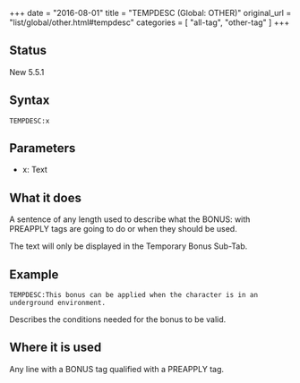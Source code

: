 +++
date = "2016-08-01"
title = "TEMPDESC (Global: OTHER)"
original_url = "list/global/other.html#tempdesc"
categories = [ "all-tag", "other-tag" ]
+++

## Status

New 5.5.1

## Syntax

`TEMPDESC:x`

## Parameters

-   x: Text



What it does
------------

A sentence of any length used to describe what the BONUS: with PREAPPLY
tags are going to do or when they should be used.

The text will only be displayed in the Temporary Bonus Sub-Tab.

Example
-------

`TEMPDESC:This bonus can be applied when the character is in an underground environment.`

Describes the conditions needed for the bonus to be valid.

Where it is used
----------------

Any line with a BONUS tag qualified with a PREAPPLY tag.


